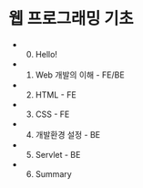 웹 프로그래밍 기초
==============
* 0. Hello!
* 1. Web 개발의 이해 - FE/BE
* 2. HTML - FE
* 3. CSS - FE
* 4. 개발환경 설정 - BE
* 5. Servlet - BE
* 6. Summary